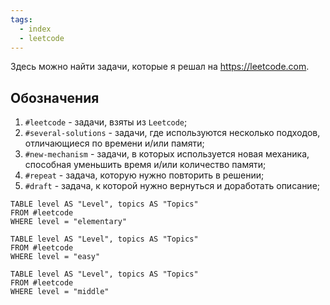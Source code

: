 ```yaml
---
tags:
  - index
  - leetcode
---
```

Здесь можно найти задачи, которые я решал на https://leetcode.com.

## Обозначения

1. `#leetcode` - задачи, взяты из `Leetcode`;
2. `#several-solutions` - задачи, где используются несколько подходов, отличающиеся по времени и/или памяти;
3. `#new-mechanism` - задачи, в которых используется новая механика, способная уменьшить время и/или количество памяти;
4. `#repeat` - задача, которую нужно повторить в решении;
5. `#draft` - задача, к которой нужно вернуться и доработать описание;

```dataview
TABLE level AS "Level", topics AS "Topics"
FROM #leetcode
WHERE level = "elementary"
```

```dataview
TABLE level AS "Level", topics AS "Topics"
FROM #leetcode
WHERE level = "easy"
```

```dataview
TABLE level AS "Level", topics AS "Topics"
FROM #leetcode
WHERE level = "middle"
```